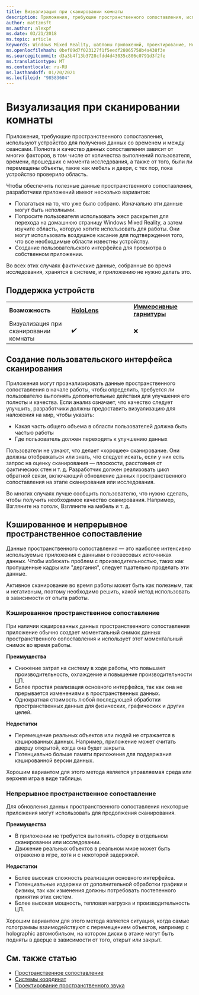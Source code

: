 ```yaml
---
title: Визуализация при сканировании комнаты
description: Приложения, требующие пространственного сопоставления, используют устройство для получения данных со временем и между сеансами.
author: mattzmsft
ms.author: alexpf
ms.date: 03/21/2018
ms.topic: article
keywords: Windows Mixed Reality, шаблоны приложений, проектирование, HoloLens, Просмотр комнаты, пространственное сопоставление, сетка, гарнитура смешанной реальности, гарнитура Windows Mixed Reality, гарнитура виртуальной реальности, HoloLens
ms.openlocfilehash: 0bef09d7f023127f1f5eedf28065758b4a438f3e
ms.sourcegitcommit: d3a3b4f13b3728cfdd4d43035c806c0791d3f2fe
ms.translationtype: MT
ms.contentlocale: ru-RU
ms.lasthandoff: 01/20/2021
ms.locfileid: "98583604"
---
```

# <a name="room-scan-visualization"></a>Визуализация при сканировании комнаты

Приложения, требующие пространственного сопоставления, используют устройство для получения данных со временем и между сеансами. Полнота и качество данных сопоставления зависит от многих факторов, в том числе от количества выполнений пользователя, времени, прошедших с момента исследования, а также от того, были ли перемещены объекты, такие как мебель и двери, с тех пор, пока устройство проверило область.

Чтобы обеспечить полезные данные пространственного сопоставления, разработчики приложений имеют несколько вариантов:
* Полагаться на то, что уже было собрано. Изначально эти данные могут быть неполными.
* Попросите пользователя использовать жест раскрытия для перехода на домашнюю страницу Windows Mixed Reality, а затем изучите область, которую хотите использовать для работы. Они могут использовать воздушное касание для подтверждения того, что все необходимые области известны устройству.
* Создание пользовательского интерфейса для просмотра в собственном приложении.

Во всех этих случаях фактические данные, собранные во время исследования, хранятся в системе, и приложению не нужно делать это.

## <a name="device-support"></a>Поддержка устройств

<table>
    <colgroup>
    <col width="33%" />
    <col width="33%" />
    <col width="33%" />
    </colgroup>
    <tr>
        <td><strong>Возможность</strong></td>
        <td><a href="/hololens/hololens1-hardware"><strong>HoloLens</strong></a></td>
        <td><a href="../discover/immersive-headset-hardware-details.md"><strong>Иммерсивные гарнитуры</strong></a></td>
    </tr>
     <tr>
        <td>Визуализация при сканировании комнаты</td>
        <td>✔️</td>
        <td>❌</td>
    </tr>
</table>



## <a name="building-a-custom-scanning-experience"></a>Создание пользовательского интерфейса сканирования

Приложения могут проанализировать данные пространственного сопоставления в начале работы, чтобы определить, требуется ли пользователю выполнять дополнительные действия для улучшения его полноты и качества. Если анализ означает, что качество следует улучшить, разработчики должны предоставить визуализацию для наложения на мир, чтобы указать:
* Какая часть общего объема в области пользователей должна быть частью работы
* Где пользователь должен переходить к улучшению данных

Пользователи не узнают, что делает «хорошее» сканирование. Они должны отображаться или знать, что следует искать, если у них есть запрос на оценку сканирования — плоскости, расстояния от фактических стен и т. д. Разработчик должен реализовать цикл обратной связи, включающий обновление данных пространственного сопоставления на этапе сканирования или исследования.

Во многих случаях лучше сообщить пользователю, что нужно сделать, чтобы получить необходимое качество сканирования. Например, Взгляните на потолк, Взгляните на мебель и т. д.

## <a name="cached-versus-continuous-spatial-mapping"></a>Кэшированное и непрерывное пространственное сопоставление

Данные пространственного сопоставления — это наиболее интенсивно используемые приложения с данными о геовесовых источниках данных. Чтобы избежать проблем с производительностью, таких как пропущенные кадры или "дергания", следует тщательно проделать эти данные.

Активное сканирование во время работы может быть как полезным, так и негативным, поэтому необходимо решить, какой метод использовать в зависимости от опыта работы.

### <a name="cached-spatial-mapping"></a>Кэшированное пространственное сопоставление

При наличии кэшированных данных пространственного сопоставления приложение обычно создает моментальный снимок данных пространственного сопоставления и использует этот моментальный снимок во время работы.

**Преимущества**
* Снижение затрат на систему в ходе работы, что повышает производительность, охлаждение и повышение производительности ЦП.
* Более простая реализация основного интерфейса, так как она не прерывается изменениями в пространственных данных.
* Однократная стоимость любой последующей обработки пространственных данных для физических, графических и других целей.

**Недостатки**
* Перемещение реальных объектов или людей не отражается в кэшированных данных. Например, приложение может считать дверцу открытой, когда она будет закрыта.
* Потенциально больше памяти приложения для поддержания кэшированной версии данных.

Хорошим вариантом для этого метода является управляемая среда или верхняя игра в виде таблицы.

### <a name="continuous-spatial-mapping"></a>Непрерывное пространственное сопоставление

Для обновления данных пространственного сопоставления некоторые приложения могут использовать для продолжения сканирования.

**Преимущества**
* В приложении не требуется выполнять сборку в отдельном сканировании или исследовании.
* Движение реальных объектов в реальном мире может быть отражено в игре, хотя и с некоторой задержкой.

**Недостатки**
* Более высокая сложность реализации основного интерфейса.
* Потенциальные издержки от дополнительной обработки графики и физикы, так как изменения должны потребовать постепенного принятия этих систем.
* Более высокая мощность, тепловая нагрузка и производительность ЦП.

Хорошим вариантом для этого метода является ситуация, когда самые голограммы взаимодействуют с перемещением объектов, например с holographic автомобильом, на котором диски в этаже могут быть подняты в дверце в зависимости от того, открыт или закрыт.

## <a name="see-also"></a>См. также статью

* [Пространственное сопоставление](spatial-mapping.md)
* [Системы координат](coordinate-systems.md)
* [Проектирование пространственного звука](spatial-sound-design.md)